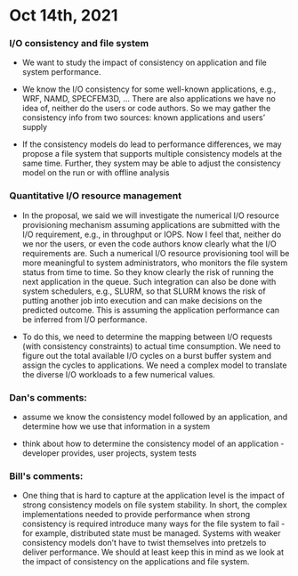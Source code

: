 # Oct 14th, 2021

### I/O consistency and file system

- We want to study the impact of consistency on application and file system performance.

- We know the I/O consistency for some well-known applications, e.g., WRF, NAMD, SPECFEM3D, …
There are also applications we have no idea of, neither do the users or code authors.
So we may gather the consistency info from two sources: known applications and users’ supply

- If the consistency models do lead to performance differences, we may propose a file system that supports multiple consistency models at the same time.
Further, they system may be able to adjust the consistency model on the run or with offline analysis

### Quantitative I/O resource management

- In the proposal, we said we will investigate the numerical I/O resource provisioning mechanism assuming applications are submitted with the I/O requirement, e.g., in throughput or IOPS.
Now I feel that, neither do we nor the users, or even the code authors know clearly what the I/O requirements are. 
Such a numerical I/O resource provisioning tool will be more meaningful to system administrators, who monitors the file system status from time to time. So they know clearly the risk of running the next application in the queue.
Such integration can also be done with system schedulers, e.g., SLURM, so that SLURM knows the risk of putting another job into execution and can make decisions on the predicted outcome. This is assuming the application performance can be inferred from I/O performance.

- To do this, we need to determine the mapping between I/O requests (with consistency constraints) to actual time consumption. We need to figure out the total available I/O cycles on a burst buffer system and assign the cycles to applications. We need a complex model to translate the diverse I/O workloads to a few numerical values.


### Dan's comments:

- assume we know the consistency model followed by an application, and determine how we use that information in a system

- think about how to determine the consistency model of an application - developer provides, user projects, system tests

### Bill's comments:

- One thing that is hard to capture at the application level is the impact of strong consistency models on file system stability. In short, the complex implementations needed to provide performance when strong consistency is required introduce many ways for the file system to fail - for example, distributed state must be managed. Systems with weaker consistency models don’t have to twist themselves into pretzels to deliver performance.  We should at least keep this in mind as we look at the impact of consistency on the applications and file system.